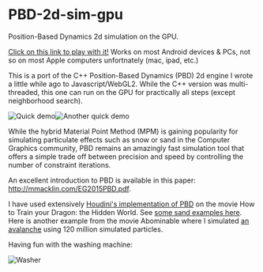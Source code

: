 # PBD-2d-sim-gpu

Position-Based Dynamics 2d simulation on the GPU. 

[Click on this link to play with it!](http://aaubel.online.fr/pbd)
Works on most Android devices & PCs, not so on most Apple computers unfortnately (mac, ipad, etc.)

This is a port of the C++ Position-Based Dynamics (PBD) 2d engine I wrote a little while ago to Javascript/WebGL2. While the C++ version was multi-threaded, this one can run on the GPU for practically all steps (except neighborhood search).

![Quick demo](https://media.giphy.com/media/UkyPhN6lSwJjNIPhfV/giphy.gif)![Another quick demo](https://media.giphy.com/media/WnRcLGYGB2TKOzxWz2/giphy.gif)

While the hybrid Material Point Method (MPM) is gaining popularity for simulating particulate effects such as snow or sand in the Computer Graphics community, PBD remains an amazingly fast simulation tool that offers a simple trade off between precision and speed by controlling the number of constraint iterations.

An excellent introduction to PBD is available in this paper: http://mmacklin.com/EG2015PBD.pdf.

I have used extensively [Houdini's implementation of PBD](https://www.sidefx.com/docs/houdini/grains/about.html) on the movie How to Train your Dragon: the Hidden World. See [some sand examples here](https://vimeo.com/156511737#t=35s). Here is another example from the movie Abominable where I simulated [an avalanche](https://vimeo.com/156511737#t=94s) using 120 million simulated particles.

Having fun with the washing machine:

![Washer](https://media.giphy.com/media/N9l1VG8Yl08TzS8tuu/giphy.gif)
